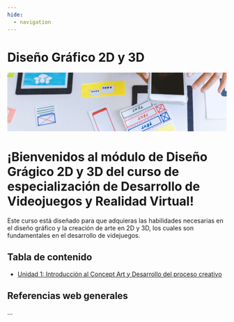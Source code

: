 ```yaml
---
hide:
  - navigation
---
```


# Diseño Gráfico 2D y 3D
![](assets/referencias.jpg)

# ¡Bienvenidos al módulo de **Diseño Grágico 2D y 3D** del curso de especialización de **Desarrollo de Videojuegos y Realidad Virtual**!

Este curso está diseñado para que adquieras las habilidades necesarias en el diseño gráfico y la creación de arte en 2D y 3D, los cuales son fundamentales en el desarrollo de videjuegos.

## Tabla de contenido

* [Unidad 1: Introducción al Concept Art y Desarrollo del proceso creativo](ud1.md)



## Referencias web generales

...
